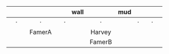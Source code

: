 |       |       |       |        |       |       | wall  |        |  mud  |       |       |       |       |
| :---: | :---: | :---: | :----: | :---: | :---: | :---: | :----: | :---: | :---: | :---: | :---: | :---: |
|       |   ·   |       |   ·    |       |   ·   |       |   ·    |       |   ·   |       |   ·   |       |
|       |       |       | FamerA |       |       |       | Harvey |       |       |       |       |       |
|       |       |       |        |       |       |       | FamerB |       |       |       |       |       |
